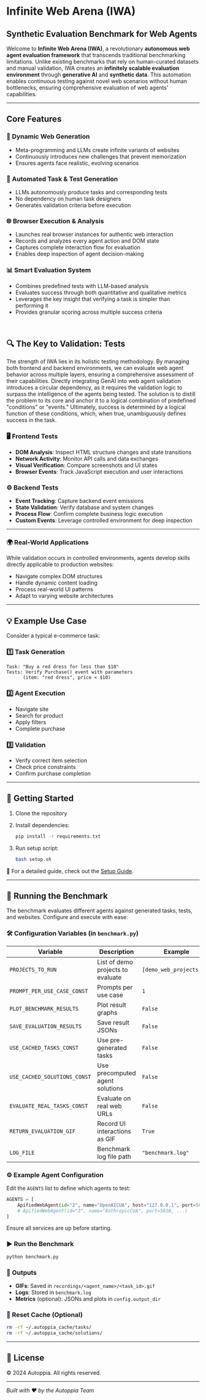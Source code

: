 # Infinite Web Arena (IWA)

## Synthetic Evaluation Benchmark for Web Agents

Welcome to **Infinite Web Arena (IWA)**, a revolutionary **autonomous web agent evaluation framework** that transcends traditional benchmarking limitations. Unlike existing benchmarks that rely on human-curated datasets and manual validation, IWA creates an **infinitely scalable evaluation environment** through **generative AI** and **synthetic data**. This automation enables continuous testing against novel web scenarios without human bottlenecks, ensuring comprehensive evaluation of web agents' capabilities.

---

## Core Features

### 🔄 Dynamic Web Generation

- Meta-programming and LLMs create infinite variants of websites
- Continuously introduces new challenges that prevent memorization
- Ensures agents face realistic, evolving scenarios

### 🤖 Automated Task & Test Generation

- LLMs autonomously produce tasks and corresponding tests
- No dependency on human task designers
- Generates validation criteria before execution

### 🌐 Browser Execution & Analysis

- Launches real browser instances for authentic web interaction
- Records and analyzes every agent action and DOM state
- Captures complete interaction flow for evaluation
- Enables deep inspection of agent decision-making

### 📊 Smart Evaluation System

- Combines predefined tests with LLM-based analysis
- Evaluates success through both quantitative and qualitative metrics
- Leverages the key insight that verifying a task is simpler than performing it
- Provides granular scoring across multiple success criteria

<br>

## 🔍 The Key to Validation: Tests

The strength of IWA lies in its holistic testing methodology. By managing both frontend and backend environments, we can evaluate web agent behavior across multiple layers, ensuring a comprehensive assessment of their capabilities. Directly integrating GenAI into web agent validation introduces a circular dependency, as it requires the validation logic to surpass the intelligence of the agents being tested. The solution is to distill the problem to its core and anchor it to a logical combination of predefined "conditions" or "events." Ultimately, success is determined by a logical function of these conditions, which, when true, unambiguously defines success in the task.

### 🖥️ Frontend Tests

- **DOM Analysis**: Inspect HTML structure changes and state transitions
- **Network Activity**: Monitor API calls and data exchanges
- **Visual Verification**: Compare screenshots and UI states
- **Browser Events**: Track JavaScript execution and user interactions

### ⚙️ Backend Tests

* **Event Tracking**: Capture backend event emissions
* **State Validation**: Verify database and system changes
* **Process Flow**: Confirm complete business logic execution
* **Custom Events**: Leverage controlled environment for deep inspection

---

### 🌍 Real-World Applications

While validation occurs in controlled environments, agents develop skills directly applicable to production websites:

- Navigate complex DOM structures
- Handle dynamic content loading
- Process real-world UI patterns
- Adapt to varying website architectures

---

## 💡 Example Use Case

Consider a typical e-commerce task:

### 1️⃣ Task Generation

```
Task: "Buy a red dress for less than $10"
Tests: Verify Purchase() event with parameters
      (item: "red dress", price < $10)
```

### 2️⃣ Agent Execution

- Navigate site
- Search for product
- Apply filters
- Complete purchase

### 3️⃣ Validation

* Verify correct item selection
* Check price constraints
* Confirm purchase completion

---

## 🚀 Getting Started

1. Clone the repository
2. Install dependencies:

   ```bash
   pip install -r requirements.txt
   ```
3. Run setup script:

   ```bash
   bash setup.sh
   ```

📖 For a detailed guide, check out the [Setup Guide](docs/guides/setup.md).

---

## 🧪 Running the Benchmark

The benchmark evaluates different agents against generated tasks, tests, and websites. Configure and execute with ease:

### 🛠️ Configuration Variables (in `benchmark.py`)

| Variable                     | Description                       | Example                  |
| ---------------------------- | --------------------------------- | ------------------------ |
| `PROJECTS_TO_RUN`            | List of demo projects to evaluate | `[demo_web_projects[0]]` |
| `PROMPT_PER_USE_CASE_CONST`  | Prompts per use case              | `1`                      |
| `PLOT_BENCHMARK_RESULTS`     | Plot result graphs                | `False`                  |
| `SAVE_EVALUATION_RESULTS`    | Save result JSONs                 | `False`                  |
| `USE_CACHED_TASKS_CONST`     | Use pre-generated tasks           | `False`                  |
| `USE_CACHED_SOLUTIONS_CONST` | Use precomputed agent solutions   | `False`                  |
| `EVALUATE_REAL_TASKS_CONST`  | Evaluate on real web URLs         | `False`                  |
| `RETURN_EVALUATION_GIF`      | Record UI interactions as GIF     | `True`                   |
| `LOG_FILE`                   | Benchmark log file path           | `"benchmark.log"`        |

### ⚙️ Example Agent Configuration

Edit the `AGENTS` list to define which agents to test:

```python
AGENTS = [
    ApifiedWebAgent(id="2", name="OpenAICUA", host="127.0.0.1", port=5005, timeout=300),
    # ApifiedWebAgent(id="3", name="AnthropicCUA", port=5010, ...)
]
```

Ensure all services are up before starting.

### ▶️ Run the Benchmark

```bash
python benchmark.py
```

### 📁 Outputs

* **GIFs**: Saved in `recordings/<agent_name>/<task_id>.gif`
* **Logs**: Stored in `benchmark.log`
* **Metrics** (optional): JSONs and plots in `config.output_dir`

### 🧹 Reset Cache (Optional)

```bash
rm -rf ~/.autoppia_cache/tasks/
rm -rf ~/.autoppia_cache/solutions/
```

---

## 📜 License

© 2024 Autoppia. All rights reserved.

---

_Built with ❤️ by the Autoppia Team_
